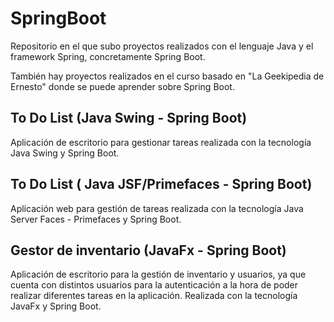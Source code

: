 # SpringBoot
Repositorio en el que subo proyectos realizados con el lenguaje Java y el framework Spring, concretamente Spring Boot.

También hay proyectos realizados en el curso basado en "La Geekipedia de Ernesto" donde se puede aprender sobre Spring Boot.

## To Do List (Java Swing - Spring Boot)
Aplicación de escritorio para gestionar tareas realizada con la tecnología Java Swing y Spring Boot.

## To Do List ( Java JSF/Primefaces - Spring Boot)
Aplicación web para gestión de tareas realizada con la tecnología Java Server Faces - Primefaces y Spring Boot.

## Gestor de inventario (JavaFx - Spring Boot)
Aplicación de escritorio para la gestión de inventario y usuarios, ya que cuenta con distintos usuarios para la autenticación a la hora de poder realizar diferentes tareas en la aplicación. 
Realizada con la tecnología JavaFx y Spring Boot.
